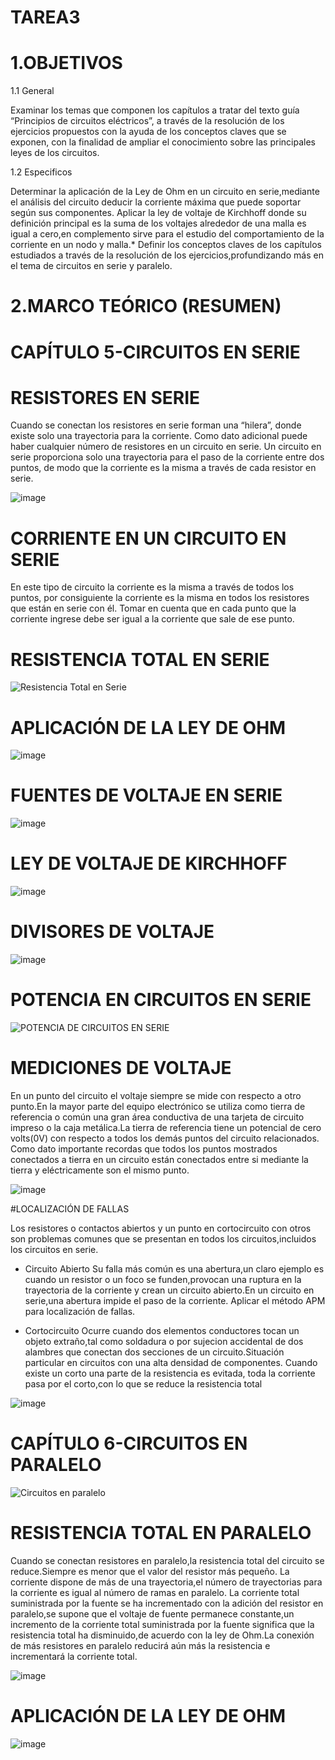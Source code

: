 # TAREA3

# 1.OBJETIVOS

1.1 General

Examinar los temas que componen los capítulos a tratar del texto guía “Principios de circuitos eléctricos”, a través de la resolución de los ejercicios propuestos con la ayuda de los conceptos claves que se exponen, con la finalidad de ampliar el conocimiento sobre las principales leyes de los circuitos.

1.2 Especificos

Determinar la aplicación de la Ley de Ohm en un circuito en serie,mediante el análisis del circuito deducir la corriente máxima que puede soportar según sus componentes.
Aplicar la ley de voltaje de Kirchhoff donde su definición principal es la suma de los voltajes alrededor de una malla es igual a cero,en complemento sirve para el estudio del comportamiento de la corriente en un nodo y malla.*
Definir los conceptos claves de los capítulos estudiados a través de la resolución de los ejercicios,profundizando más en el tema de circuitos en serie y paralelo.

# 2.MARCO TEÓRICO (RESUMEN)

# CAPÍTULO 5-CIRCUITOS EN SERIE

# RESISTORES EN SERIE

Cuando se conectan los resistores en serie forman una “hilera”, donde existe solo una trayectoria para la corriente. Como dato adicional puede haber cualquier número de resistores en un circuito en serie. Un circuito en serie proporciona solo una trayectoria para el paso de la corriente entre dos puntos, de modo que la corriente es la misma a través de cada resistor en serie.

![image](https://user-images.githubusercontent.com/116813369/203681124-53024458-9c2d-49ab-b473-bb2e2521a8a8.png)

# CORRIENTE EN UN CIRCUITO EN SERIE

En este tipo de circuito la corriente es la misma a través de todos los puntos, por consiguiente la corriente es la misma en todos los resistores que están en serie con él. Tomar en cuenta que en cada punto que la corriente ingrese debe ser igual a la corriente que sale de ese punto.

# RESISTENCIA TOTAL EN SERIE

![Resistencia Total en Serie](https://user-images.githubusercontent.com/116813369/203691475-22af6d80-67da-4b79-960b-955fb2ebf410.jpg)

# APLICACIÓN DE LA LEY DE OHM

![image](https://user-images.githubusercontent.com/116813369/203691528-5fec589e-f062-400c-abaf-cc8c0c02f8ce.png)

# FUENTES DE VOLTAJE EN SERIE

![image](https://user-images.githubusercontent.com/116813369/203691616-207aa918-50d2-4735-a2ce-7918abe2d467.png)

# LEY DE VOLTAJE DE KIRCHHOFF

![image](https://user-images.githubusercontent.com/116813369/203691813-c4906c28-bf40-46a6-ace6-d992c961cad3.png)

# DIVISORES DE VOLTAJE

![image](https://user-images.githubusercontent.com/116813369/203691858-88c96565-aa7c-4dfd-8e18-4e91248a7c3a.png)

# POTENCIA EN CIRCUITOS EN SERIE

![POTENCIA DE CIRCUITOS EN SERIE](https://user-images.githubusercontent.com/116813369/203693585-3bff7e68-9c80-44e3-b963-f5e6ddf431c0.jpg)

# MEDICIONES DE VOLTAJE

En un punto del circuito el voltaje siempre se mide con respecto a otro punto.En la mayor parte del equipo electrónico se utiliza como tierra de referencia o común una gran área conductiva de una tarjeta de circuito impreso o la caja metálica.La tierra de referencia tiene un potencial de cero volts(0V) con respecto a todos los demás puntos del circuito relacionados. Como dato importante recordas que todos los puntos mostrados conectados a tierra en un circuito están conectados entre si mediante la tierra y eléctricamente son el mismo punto.

![image](https://user-images.githubusercontent.com/116813369/203693620-ef1ff8d2-1b63-4668-8d94-b35c51111ac5.png)

#LOCALIZACIÓN DE FALLAS

Los resistores o contactos abiertos y un punto en cortocircuito con otros son problemas comunes que se presentan en todos los circuitos,incluidos los circuitos en serie.

* Circuito Abierto Su falla más común es una abertura,un claro ejemplo es cuando un resistor o un foco se funden,provocan una ruptura en la trayectoria de la corriente y crean un circuito abierto.En un circuito en serie,una abertura impide el paso de la corriente. Aplicar el método APM para localización de fallas.

* Cortocircuito Ocurre cuando dos elementos conductores tocan un objeto extraño,tal como soldadura o por sujecion accidental de dos alambres que conectan dos secciones de un circuito.Situación particular en circuitos con una alta densidad de componentes. Cuando existe un corto una parte de la resistencia es evitada, toda la corriente pasa por el corto,con lo que se reduce la resistencia total

![image](https://user-images.githubusercontent.com/116813369/203693685-3976931a-944a-4203-9336-665eebf8917a.png)

# CAPÍTULO 6-CIRCUITOS EN PARALELO

![Circuitos en paralelo](https://user-images.githubusercontent.com/116813369/203695372-8ac8c182-3ebf-4f27-96dd-43201de2e5a7.jpg)

# RESISTENCIA TOTAL EN PARALELO

Cuando se conectan resistores en paralelo,la resistencia total del circuito se reduce.Siempre es menor que el valor del resistor más pequeño. La corriente dispone de más de una trayectoria,el número de trayectorias para la corriente es igual al número de ramas en paralelo. La corriente total suministrada por la fuente se ha incrementado con la adición del resistor en paralelo,se supone que el voltaje de fuente permanece constante,un incremento de la corriente total suministrada por la fuente significa que la resistencia total ha disminuido,de acuerdo con la ley de Ohm.La conexión de más resistores en paralelo reducirá aún más la resistencia e incrementará la corriente total.

![image](https://user-images.githubusercontent.com/116813369/203704513-cb911f44-3fde-4688-9bf3-ed28e2d0e2ef.png)

# APLICACIÓN DE LA LEY DE OHM

![image](https://user-images.githubusercontent.com/116813369/203704601-b272b108-ef49-4265-bb99-fa3a549af7cc.png)
